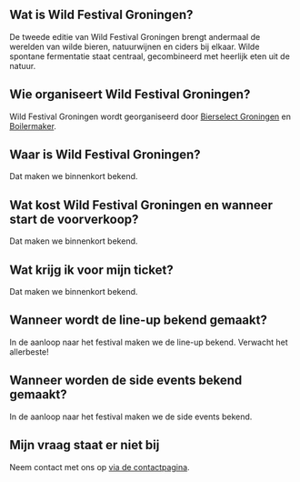 ## Wat is Wild Festival Groningen?

De tweede editie van Wild Festival Groningen brengt andermaal de werelden van wilde bieren, natuurwijnen en ciders bij elkaar. Wilde spontane fermentatie staat centraal, gecombineerd met heerlijk eten uit de natuur.

## Wie organiseert Wild Festival Groningen?

Wild Festival Groningen wordt georganiseerd door <a href="http://www.bierselect.nl/" target="_blank">Bierselect Groningen</a> en <a href="https://www.boilermaker.nl/" target="_blank">Boilermaker</a>.

## Waar is Wild Festival Groningen?

Dat maken we binnenkort bekend.

## Wat kost Wild Festival Groningen en wanneer start de voorverkoop?

Dat maken we binnenkort bekend.

## Wat krijg ik voor mijn ticket?

Dat maken we binnenkort bekend.

## Wanneer wordt de line-up bekend gemaakt?

In de aanloop naar het festival maken we de line-up bekend. Verwacht het allerbeste!

## Wanneer worden de side events bekend gemaakt?

In de aanloop naar het festival maken we de side events bekend.

## Mijn vraag staat er niet bij

Neem contact met ons op [via de contactpagina](/contact/).
